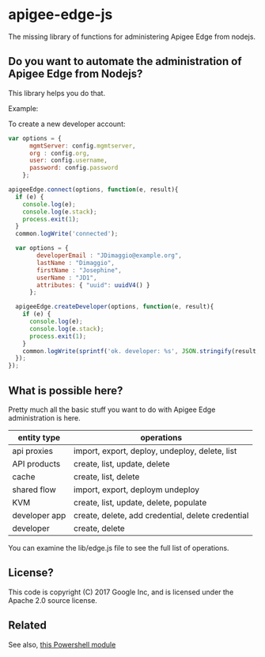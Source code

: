 # apigee-edge-js

The missing library of functions for administering Apigee Edge from nodejs.

## Do you want to automate the administration of Apigee Edge from Nodejs?

This library helps you do that.

Example:

To create a new developer account:

```js
var options = {
      mgmtServer: config.mgmtserver,
      org : config.org,
      user: config.username,
      password: config.password
    };

apigeeEdge.connect(options, function(e, result){
  if (e) {
    console.log(e);
    console.log(e.stack);
    process.exit(1);
  }
  common.logWrite('connected');

  var options = {
        developerEmail : "JDimaggio@example.org",
        lastName : "Dimaggio",
        firstName : "Josephine",
        userName : "JD1",
        attributes: { "uuid": uuidV4() }
      };

  apigeeEdge.createDeveloper(options, function(e, result){
    if (e) {
      console.log(e);
      console.log(e.stack);
      process.exit(1);
    }
    common.logWrite(sprintf('ok. developer: %s', JSON.stringify(result, null, 2)));
  });
});
```

## What is possible here?

Pretty much all the basic stuff you want to do with Apigee Edge administration is here.

|    entity type       |  operations                                    |
| -------------------- | ---------------------------------------------- |
| api proxies          | import, export, deploy, undeploy, delete, list | 
| API products         | create, list, update, delete  |
| cache                | create, list, delete |
| shared flow          | import, export, deploym undeploy |
| KVM                  | create, list, update, delete, populate |
| developer app        | create, delete, add credential, delete credential  |
| developer            | create, delete  |

You can examine the lib/edge.js file to see the full list of operations.


## License?

This code is copyright (C) 2017 Google Inc, and is licensed under the Apache 2.0 source license.

## Related

See also, [this Powershell module](https://github.com/DinoChiesa/Edge-Powershell-Admin)


